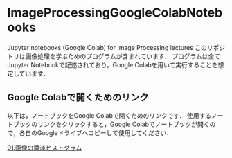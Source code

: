 # ImageProcessingGoogleColabNotebooks
Jupyter notebooks (Google Colab) for Image Processing lectures
このリポジトリは画像処理を学ぶためのプログラムが含まれています． プログラムは全てJupyter Notebookで記述されており，Google Colabを用いて実行することを想定しています．

## Google Colabで開くためのリンク
以下は，ノートブックをGoogle Colabで開くためのリンクです． 使用するノートブックのリンクをクリックすると，Google Colabでノートブックが開くので，各自のGoogleドライブへコピーして使用してください．

[01.画像の濃淡ヒストグラム](https://colab.research.google.com/github/machine-perception-robotics-group/ImageProcessingGoogleColabNotebooks/blob/master/01_image_intensity_histogram.ipynb)

